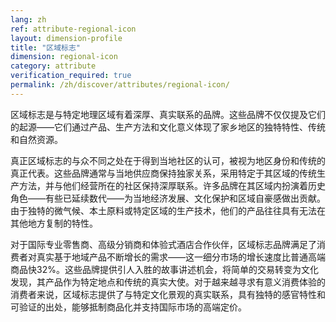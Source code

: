```yaml
---
lang: zh
ref: attribute-regional-icon
layout: dimension-profile
title: "区域标志"
dimension: regional-icon
category: attribute
verification_required: true
permalink: /zh/discover/attributes/regional-icon/
---
```


区域标志是与特定地理区域有着深厚、真实联系的品牌。这些品牌不仅仅提及它们的起源——它们通过产品、生产方法和文化意义体现了家乡地区的独特特性、传统和自然资源。

真正区域标志的与众不同之处在于得到当地社区的认可，被视为地区身份和传统的真正代表。这些品牌通常与当地供应商保持独家关系，采用特定于其区域的传统生产方法，并与他们经营所在的社区保持深厚联系。许多品牌在其区域内扮演着历史角色——有些已延续数代——为当地经济发展、文化保护和区域自豪感做出贡献。由于独特的微气候、本土原料或特定区域的生产技术，他们的产品往往具有无法在其他地方复制的特性。

对于国际专业零售商、高级分销商和体验式酒店合作伙伴，区域标志品牌满足了消费者对真实基于地域产品不断增长的需求——这一细分市场的增长速度比普通高端商品快32%。这些品牌提供引人入胜的故事讲述机会，将简单的交易转变为文化发现，其产品作为特定地点和传统的真实大使。对于越来越寻求有意义消费体验的消费者来说，区域标志提供了与特定文化景观的真实联系，具有独特的感官特性和可验证的出处，能够抵制商品化并支持国际市场的高端定价。
